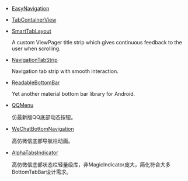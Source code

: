 * [EasyNavigation](https://github.com/forvv231/EasyNavigation)
* [TabContainerView](https://github.com/chenpengfei88/TabContainerView)
* [SmartTabLayout](https://github.com/ogaclejapan/SmartTabLayout)

    A custom ViewPager title strip which gives continuous feedback to the user when scrolling.
* [NavigationTabStrip](https://github.com/Devlight/NavigationTabStrip)

    Navigation tab strip with smooth interaction.
* [ReadableBottomBar](https://github.com/iammert/ReadableBottomBar)

    Yet another material bottom bar library for Android.
* [QQMenu](https://github.com/ren93/QQMenu)

    仿最新版QQ底部动态按钮。
* [WeChatBottomNavigation](https://github.com/buxiliulian/WeChatBottomNavigation)

    高仿微信底部导航栏动画。
* [AlphaTabsIndicator](https://github.com/yingLanNull/AlphaTabsIndicator)

    高仿微信底部状态栏轻量级库，非MagicIndicator庞大，简化符合大多BottomTabBar设计需求。